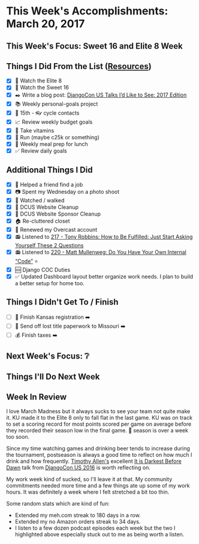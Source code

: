 # This Week's Accomplishments: March 20, 2017

## This Week's Focus: Sweet 16 and Elite 8 Week

## Things I Did From the List ([Resources](resources.md))

- [x] :basketball: Watch the Elite 8
- [x] :basketball: Watch the Sweet 16
- [x] :black_nib: Write a blog post: [DjangoCon US Talks I’d Like to See: 2017 Edition](https://jefftriplett.com/2017/django-talks-id-like-to-see/)
- [x] :books: Weekly personal-goals project
- [x] :calendar: 15th - :eyeglasses: cycle contacts
- [x] :chart_with_upwards_trend: Review weekly budget goals
- [x] :muscle: Take vitamins
- [x] :running: Run (maybe c25k or something)
- [x] :stew: Weekly meal prep for lunch
- [x] :white_check_mark: Review daily goals

## Additional Things I Did

- [x] :busts_in_silhouette: Helped a friend find a job
- [x] :camera: Spent my Wednesday on a photo shoot
- [x] :dog: Watched / walked
- [x] :evergreen_tree: DCUS Website Cleanup
- [x] :evergreen_tree: DCUS Website Sponsor Cleanup
- [x] :house: Re-cluttered closet
- [x] :money_with_wings: Renewed my Overcast account
- [x] :radio: Listened to [217 - Tony Robbins: How to Be Fulfilled: Just Start Asking Yourself These 2 Questions](https://overcast.fm/+BcN3CYLTk)
- [x] :radio: Listened to [220 - Matt Mullenweg: Do You Have Your Own Internal “Code”](https://overcast.fm/+BcN0qCbcM) :star: 
- [x] :sos: Django COC Duties
- [x] :white_check_mark: Updated Dashboard layout better organize work needs. I plan to build a better setup for home too.

## Things I Didn't Get To / Finish

- [ ] :car: Finish Kansas registration :arrow_right:
- [ ] :car: Send off lost title paperwork to Missouri :arrow_right:
- [ ] :moneybag: Finish taxes :arrow_right:

## Next Week's Focus: :grey_question:

## Things I'll Do Next Week

## Week In Review

I love March Madness but it always sucks to see your team not quite make it. KU made it to the Elite 8 only to fall flat in the last game. KU was on track to set a scoring record for most points scored per game on average before they recorded their season low in the final game. :basketball: season is over a week too soon.

Since my time watching games and drinking beer tends to increase during the tournament, postseason is always a good time to reflect on how much I drink and how frequently. [Timothy Allen's](https://twitter.com/FlipperPA) excellent [It is Darkest Before Dawn](https://www.youtube.com/watch?v=lyVHKTGjivo) talk from [DjangoCon US 2016](https://2016.djangocon.us/) is worth reflecting on.

My work week kind of sucked, so I'll leave it at that. My community commitments needed more time and a few things ate up some of my work hours. It was definitely a week where I felt stretched a bit too thin.

Some random stats which are kind of fun:

- Extended my meh.com streak to 180 days in a row.
- Extended my no Amazon orders streak to 34 days.
- I listen to a few dozen podcast episodes each week but the two I highlighted above especially stuck out to me as being worth a listen. 
